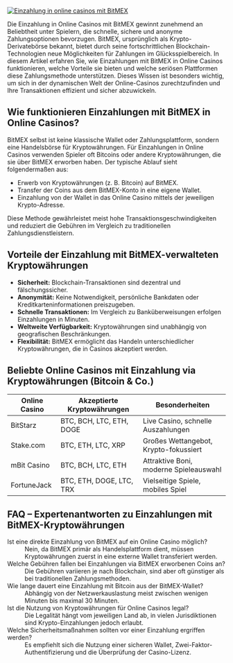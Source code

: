 [![Einzahlung in online casinos mit BitMEX](https://123-caf.pages.dev/gitsignup.png)](https://vrmoo.ru/Bt82HjjY)

<p>Die Einzahlung in Online Casinos mit BitMEX gewinnt zunehmend an Beliebtheit unter Spielern, die schnelle, sichere und anonyme Zahlungsoptionen bevorzugen. BitMEX, ursprünglich als Krypto-Derivatebörse bekannt, bietet durch seine fortschrittlichen Blockchain-Technologien neue Möglichkeiten für Zahlungen im Glücksspielbereich. In diesem Artikel erfahren Sie, wie Einzahlungen mit BitMEX in Online Casinos funktionieren, welche Vorteile sie bieten und welche seriösen Plattformen diese Zahlungsmethode unterstützen. Dieses Wissen ist besonders wichtig, um sich in der dynamischen Welt der Online-Casinos zurechtzufinden und Ihre Transaktionen effizient und sicher abzuwickeln.</p>  <h2>Wie funktionieren Einzahlungen mit BitMEX in Online Casinos?</h2> <p>BitMEX selbst ist keine klassische Wallet oder Zahlungsplattform, sondern eine Handelsbörse für Kryptowährungen. Für Einzahlungen in Online Casinos verwenden Spieler oft Bitcoins oder andere Kryptowährungen, die sie über BitMEX erworben haben. Der typische Ablauf sieht folgendermaßen aus:</p> <ul>   <li>Erwerb von Kryptowährungen (z. B. Bitcoin) auf BitMEX.</li>   <li>Transfer der Coins aus dem BitMEX-Konto in eine eigene Wallet.</li>   <li>Einzahlung von der Wallet in das Online Casino mittels der jeweiligen Krypto-Adresse.</li> </ul> <p>Diese Methode gewährleistet meist hohe Transaktionsgeschwindigkeiten und reduziert die Gebühren im Vergleich zu traditionellen Zahlungsdienstleistern.</p>  <h2>Vorteile der Einzahlung mit BitMEX-verwalteten Kryptowährungen</h2> <ul>   <li><strong>Sicherheit:</strong> Blockchain-Transaktionen sind dezentral und fälschungssicher.</li>   <li><strong>Anonymität:</strong> Keine Notwendigkeit, persönliche Bankdaten oder Kreditkarteninformationen preiszugeben.</li>   <li><strong>Schnelle Transaktionen:</strong> Im Vergleich zu Banküberweisungen erfolgen Einzahlungen in Minuten.</li>   <li><strong>Weltweite Verfügbarkeit:</strong> Kryptowährungen sind unabhängig von geografischen Beschränkungen.</li>   <li><strong>Flexibilität:</strong> BitMEX ermöglicht das Handeln unterschiedlicher Kryptowährungen, die in Casinos akzeptiert werden.</li> </ul>  <h2>Beliebte Online Casinos mit Einzahlung via Kryptowährungen (Bitcoin & Co.)</h2> <table>   <thead>     <tr>       <th>Online Casino</th>       <th>Akzeptierte Kryptowährungen</th>       <th>Besonderheiten</th>     </tr>   </thead>   <tbody>     <tr>       <td>BitStarz</td>       <td>BTC, BCH, LTC, ETH, DOGE</td>       <td>Live Casino, schnelle Auszahlungen</td>     </tr>     <tr>       <td>Stake.com</td>       <td>BTC, ETH, LTC, XRP</td>       <td>Großes Wettangebot, Krypto-fokussiert</td>     </tr>     <tr>       <td>mBit Casino</td>       <td>BTC, BCH, LTC, ETH</td>       <td>Attraktive Boni, moderne Spieleauswahl</td>     </tr>     <tr>       <td>FortuneJack</td>       <td>BTC, ETH, DOGE, LTC, TRX</td>       <td>Vielseitige Spiele, mobiles Spiel</td>     </tr>   </tbody> </table>  <h2>FAQ – Expertenantworten zu Einzahlungen mit BitMEX-Kryptowährungen</h2> <dl>   <dt>Ist eine direkte Einzahlung von BitMEX auf ein Online Casino möglich?</dt>   <dd>Nein, da BitMEX primär als Handelsplattform dient, müssen Kryptowährungen zuerst in eine externe Wallet transferiert werden.</dd>    <dt>Welche Gebühren fallen bei Einzahlungen via BitMEX erworbenen Coins an?</dt>   <dd>Die Gebühren variieren je nach Blockchain, sind aber oft günstiger als bei traditionellen Zahlungsmethoden.</dd>    <dt>Wie lange dauert eine Einzahlung mit Bitcoin aus der BitMEX-Wallet?</dt>   <dd>Abhängig von der Netzwerkauslastung meist zwischen wenigen Minuten bis maximal 30 Minuten.</dd>    <dt>Ist die Nutzung von Kryptowährungen für Online Casinos legal?</dt>   <dd>Die Legalität hängt vom jeweiligen Land ab, in vielen Jurisdiktionen sind Krypto-Einzahlungen jedoch erlaubt.</dd>    <dt>Welche Sicherheitsmaßnahmen sollten vor einer Einzahlung ergriffen werden?</dt>   <dd>Es empfiehlt sich die Nutzung einer sicheren Wallet, Zwei-Faktor-Authentifizierung und die Überprüfung der Casino-Lizenz.</dd> </dl>